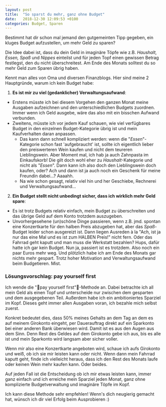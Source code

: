 ```yaml
---
layout: post
title:  "So sparst du mehr, ganz ohne Budget"
date:   2018-12-30 12:09:53 +0100
categories: Budget, Sparen
---
```


Bestimmt hat dir schon mal jemand den gutgemeinten Tipp gegeben, ein kluges Budget aufzustellen, um mehr Geld zu sparen? 

Die Idee dabei ist, dass du dein Geld in imaginäre Töpfe wie z.B. *Haushalt, Essen, Spaß* und *Nippes* einteilst und für jeden Topf einen gewissen Betrag festlegst, den du nicht überschreitest. Am Ende des Monats solltest du so mehr Geld zum Sparen übrig haben.

Kennt man alles von Oma und diversen Finanzblogs. Hier sind meine 2 Hauptgründe, warum ich kein Budget habe:

1. **Es ist mir zu viel (gedanklicher) Verwaltungsaufwand**: 
* Erstens müsste ich bei diesem Vorgehen den ganzen Monat meine Ausgaben aufzeichnen und den unterschiedlichen Budgets zuordnen. Immer wenn ich Geld ausgebe, wäre das also mit ein bisschen Aufwand verbunden. 
* Zweitens, müsste ich vor jedem Kauf schauen, wie viel verfügbares Budget in den einzelnen Budget-Kategorie übrig ist und mein Kaufverhalten daran anpassen. 
  * Das kann dann schnell kompliziert werden: wenn die "*Essen*"-Kategorie schon fast 'aufgebraucht' ist, sollte ich eigentlich lieber den preiswerteren Wein kaufen und nicht dem teureren Lieblingswein. Aber Moment mal, ich hab ja auch Zahnpasta im Einkaufskorb! Die gilt doch wohl eher zu *Haushalt*-Kategorie und nicht als "*Essen*". Dann kann ich also doch den Lieblingswein doch kaufen, oder? Ach und dann ist ja auch noch ein Geschenk für meine Freundin dabei...? Aaaahh.
  * Na wie schon gesagt, relativ viel hin und her Geschiebe, Rechnerei und Verwaltungsaufwand...


2. **Ein Budget stellt nicht unbedingt sicher, dass ich wirklich mehr Geld spare**: 
* Es ist trotz Budgets relativ einfach, mein Budget zu überschreiten und das übrige Geld auf dem Konto trotzdem auszugeben. 
* Unvorhergesehene (un)schöne Dinge passieren, wenn z.B. jmd. spontan eine Konzertkarte für den halben Preis abzugeben hat, aber das *Spaß*-Budget leider schon ausgereizt ist. Dann liegen Ausreden à la "Ach, ist ja nur das eine Mal und es ist zum HALBEN Preis!" nicht fern. Oder das Fahrrad geht kaputt und man muss die Werkstatt bezahlen? Hups, dafür hatte ich gar kein Budget. Nun ja, passiert ist es trotzdem. Also noch ein paar Euros mehr weg. Und plötzlich habe ich am Ende des Monats gar nichts mehr gespart. Trotz hoher Motivation and Verwaltungsaufwand beim Budgetieren. Mist.

### Lösungsvorschlag: pay yourself first

Ich wende die "pay yourself first"-Methode an. Dabei betrachte ich all mein Geld als einen Topf und unterscheide nur zwischen dem gesparten und dem ausgegebenen Teil. Außerdem habe ich ein ambitioniertes Sparziel im Kopf. Dieses geht immer allen Ausgaben voran, ich bezahle mich selbst zuerst.

Konkret bedeutet dies, dass 50% meines Gehalts an dem Tag an dem es auf meinem Girokonto eingeht, per Dauerauftrag direkt auf ein Sparkonto bei einer anderen Bank überwiesen wird. Damit ist es aus den Augen aus dem Sinn. Denn Rest des Geldes auf dem Girokonto gebe ich aus, bis es alle ist und mein Sparkonto wird langsam aber sicher voller. 

Wenn mir also eine Konzertkarte angeboten wird, schaue ich aufs Girokonto und weiß, ob ich sie mir leisten kann oder nicht. Wenn dann mein Fahrrad kaputt geht, finde ich vielleicht heraus, dass ich den Rest des Monats laufe oder keinen Wein mehr kaufen kann. Oder beides.

Auf jeden Fall ist die Entscheidung ob ich mir etwas leisten kann, immer ganz einfach und ich erreiche mein Sparziel jeden Monat, ganz ohne komplizierte Budgetverwaltung und imaginäre Töpfe im Kopf. 

Ich kann diese Methode sehr empfehlen! Wenn's dich neugierig gemacht hat, wünsch ich dir viel Erfolg beim Ausprobieren :)